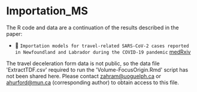 # Importation_MS

The R code and data are a continuation of the results described in the paper:
- :file_folder: `Importation models for travel-related SARS-CoV-2 cases reported in Newfoundland and Labrador during the COVID-19 pandemic`
[medRxiv](https://doi.org/10.1101/2023.06.08.23291136)


The travel deceleration form data is not public, so the data file 'ExtractTDF.csv' required to run the 'Volume-FocusOrigin.Rmd' script has not been shared here. Please contact zahram@uoguelph.ca or ahurford@mun.ca (corresponding author) to obtain access to this file.
